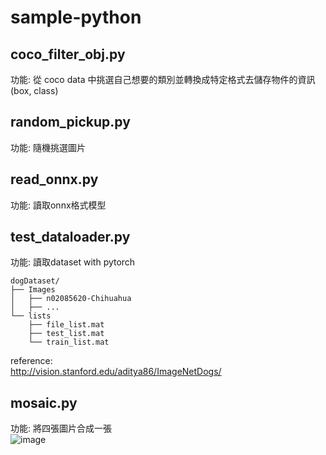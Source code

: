 # sample-python

## coco_filter_obj.py
功能: 從 coco data 中挑選自己想要的類別並轉換成特定格式去儲存物件的資訊(box, class)

## random_pickup.py
功能: 隨機挑選圖片

## read_onnx.py
功能: 讀取onnx格式模型

## test_dataloader.py
功能: 讀取dataset with pytorch
```text
dogDataset/
├── Images
│   ├── n02085620-Chihuahua
│   ├── ...
└── lists
    ├── file_list.mat
    ├── test_list.mat
    └── train_list.mat
```
reference:  
http://vision.stanford.edu/aditya86/ImageNetDogs/

## mosaic.py
功能: 將四張圖片合成一張  
![image](https://user-images.githubusercontent.com/123159112/222131459-a8f366cb-6b3c-4b07-8e64-8bbeae47c73d.png)
